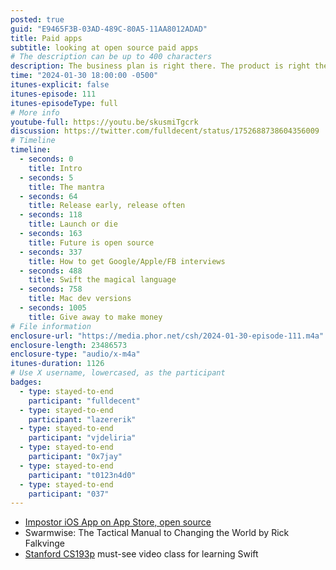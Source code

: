 ```yaml
---
posted: true
guid: "E9465F3B-03AD-489C-80A5-11AA8012ADAD"
title: Paid apps
subtitle: looking at open source paid apps
# The description can be up to 400 characters
description: The business plan is right there. The product is right there. It's fast track to learning and making your own product.
time: "2024-01-30 18:00:00 -0500"
itunes-explicit: false
itunes-episode: 111
itunes-episodeType: full
# More info
youtube-full: https://youtu.be/skusmiTgcrk
discussion: https://twitter.com/fulldecent/status/1752688738604356009
# Timeline
timeline:
  - seconds: 0
    title: Intro
  - seconds: 5
    title: The mantra
  - seconds: 64
    title: Release early, release often
  - seconds: 118
    title: Launch or die
  - seconds: 163
    title: Future is open source
  - seconds: 337
    title: How to get Google/Apple/FB interviews
  - seconds: 488
    title: Swift the magical language
  - seconds: 758
    title: Mac dev versions
  - seconds: 1005
    title: Give away to make money
# File information
enclosure-url: "https://media.phor.net/csh/2024-01-30-episode-111.m4a"
enclosure-length: 23486573
enclosure-type: "audio/x-m4a"
itunes-duration: 1126
# Use X username, lowercased, as the participant
badges:
  - type: stayed-to-end
    participant: "fulldecent"
  - type: stayed-to-end
    participant: "lazererik"
  - type: stayed-to-end
    participant: "vjdeliria"
  - type: stayed-to-end
    participant: "0x7jay"
  - type: stayed-to-end
    participant: "t0123n4d0"
  - type: stayed-to-end
    participant: "037"
---
```


- [Impostor iOS App on App Store, open source](https://github.com/fulldecent/impostor/)
- Swarmwise: The Tactical Manual to Changing the World by Rick Falkvinge
- [Stanford CS193p](https://cs193p.sites.stanford.edu/) must-see video class for learning Swift 

<!--end of quick notes-->

